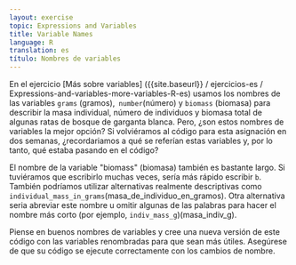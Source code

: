 ```yaml
---
layout: exercise
topic: Expressions and Variables
title: Variable Names
language: R
translation: es
título: Nombres de variables
---
```

En el ejercicio [Más sobre variables] ({{site.baseurl}} / ejercicios-es / Expressions-and-variables-more-variables-R-es) usamos los nombres de las variables `grams` (gramos),` number`(número) y `biomass` (biomasa) para describir la masa individual, número de individuos y biomasa total de algunas ratas de bosque de garganta blanca.
Pero, ¿son estos nombres de variables la mejor opción?
Si volviéramos al código para esta asignación en dos semanas, ¿recordariamos a qué se referían estas variables y, por lo tanto, qué estaba pasando en el código?

El nombre de la variable "biomass" (biomasa) también es bastante largo.
Si tuviéramos que escribirlo muchas veces, sería más rápido escribir `b`.
También podríamos utilizar alternativas realmente descriptivas como `individual_mass_in_grams`(masa_de_individuo_en_gramos).
Otra alternativa seria abreviar este nombre u omitir algunas de las palabras para hacer el nombre más corto (por ejemplo, `indiv_mass_g`)(masa_indiv_g).

Piense en buenos nombres de variables y cree una nueva versión de este código con las variables renombradas para que sean más útiles.
Asegúrese de que su código se ejecute correctamente con los cambios de nombre.